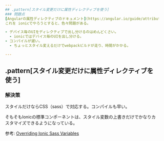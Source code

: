 ```yaml
---
## .pattern[スタイル変更だけに属性ディレクティブを使う]
### 問題点
[Angularの属性ディレクティブのドキュメント](https://angular.io/guide/attribute-directives)には、スタイル変更の例がある。
これを ionicでやろうとすると、色々問題がある。

- デバイス毎のUIをディレクティブで出し分けるのはめんどくさい。
  - ionicではデバイス毎のUIを出し分ける。
- コンパイルが遅い。
  - ちょっとスタイル変えるだけでwebpackビルドが走り、時間がかかる。

---
```

## .pattern[スタイル変更だけに属性ディレクティブを使う]
### 解決策
スタイルだけならCSS（sass）で対応する。コンパイルも早い。

そもそもIonicの標準コンポーネントは、スタイル変数の上書きだけでかなりカスタマイズできるようになっている。

参考: [Overriding Ionic Sass Variables](https://ionicframework.com/docs/theming/overriding-ionic-variables/)

